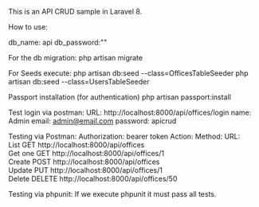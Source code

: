 This is an API CRUD sample in Laravel 8.

How to use:

db_name: api 
db_password:""

For the db migration:
php artisan migrate

For Seeds execute:
php artisan db:seed --class=OfficesTableSeeder
php artisan db:seed --class=UsersTableSeeder

Passport installation (for authentication)
php artisan passport:install

Test login via postman:
URL: http://localhost:8000/api/offices/login
name: Admin
email: admin@email.com
password: apicrud

Testing via Postman:
Authorization: bearer token 
Action:		Method:		URL:					              	
List		GET		http://localhost:8000/api/offices	    
Get one		GET		http://localhost:8000/api/offices/1	    
Create		POST 	http://localhost:8000/api/offices   	   		
Update		PUT		http://localhost:8000/api/offices/1	    		
Delete		DELETE	http://localhost:8000/api/offices/50 	

Testing via phpunit:
If we execute phpunit it must pass all tests.
